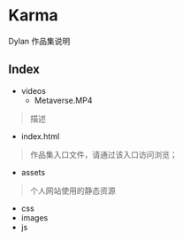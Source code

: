 # Karma

Dylan 作品集说明

## Index

- videos
  - Metaverse.MP4  
> 描述

- index.html 

> 作品集入口文件，请通过该入口访问浏览；

- assets

> 个人网站使用的静态资源

  - css
  - images
  - js 

